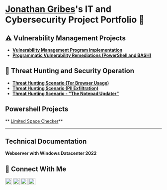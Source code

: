 # <a href="https://www.linkedin.com/in/jonathan-g-691338185/">Jonathan Gribes</a>'s IT and Cybersecurity Project Portfolio 🔐




## ⚠️ Vulnerability Management Projects

- **[Vulnerability Management Program Implementation](https://github.com/JonathanGribe/vulnerability-management-program)**
- **[Programmatic Vulnerability Remediations (PowerShell and BASH)](https://github.com/joshcybertest/programmatic-vulnerability-remediations)**

## 🚨 Threat Hunting and Security Operation

- **[Threat Hunting Scenario (Tor Browser Usage)](https://github.com/joshmadakor0/threat-hunting-scenario-tor)**
- **[Threat Hunting Scenario (PII Exfiltration)](https://github.com/JonathanGribe/ThreatHuntingScenario_PIIExfiltration)**
- **[Threat Hunting Scenario - "The Notepad Updater"](https://github.com/JonathanGribe/ThreatHuntingScenario_HostRecon)**
  

## Powershell Projects
** [Limited Space Checker](https://github.com/JonathanGribe/Powershell-Projects/blob/main/limitedspacechecker.md)**
<hr/>

## Technical Documentation
**Webserver with Windows Datacenter 2022**

## 🤳 Connect With Me

[<img align="left" alt="___________ | YouTube" width="22px" src="https://cdn.jsdelivr.net/npm/simple-icons@v3/icons/youtube.svg" />][youtube]
[<img align="left" alt="___________ | Twitter" width="22px" src="https://cdn.jsdelivr.net/npm/simple-icons@v3/icons/twitter.svg" />][twitter]
[<img align="left" alt="___________ | LinkedIn" width="22px" src="https://cdn.jsdelivr.net/npm/simple-icons@v3/icons/linkedin.svg" />][linkedin]
[<img align="left" alt="___________ | Instagram" width="22px" src="https://cdn.jsdelivr.net/npm/simple-icons@v3/icons/instagram.svg" />][instagram]

[twitter]: https://twitter.com/___________
[youtube]: https://www.youtube.com/c/___________
[instagram]: https://www.instagram.com/___________
[linkedin]: https://linkedin.com/in/___________

<!--
<img width="35" alt="image" src="https://github.com/user-attachments/assets/2f41c7cd-5ea8-4475-b451-a37161b6c3fb"> 
<img width="35" alt="image" src="https://github.com/user-attachments/assets/77649969-9910-4994-8b96-74a116cfb2a8">
